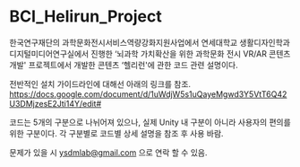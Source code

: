 # BCI_Helirun_Project
한국연구재단의 과학문화전시서비스역량강화지원사업에서 연세대학교 생활디자인학과 디지털미디어연구실에서 진행한 ‘뇌과학 가치확산을 위한 과학문화 전시 VR/AR 콘텐츠 개발' 프로젝트에서 개발한 콘텐츠 ‘헬리런'에 관한 코드 관련 설명이다. 

전반적인 설치 가이드라인에 대해선 아래의 링크를 참조. 
https://docs.google.com/document/d/1uWdjW5s1uQayeMgwd3Y5VtT6Q42U3DMjzesE2Jti14Y/edit#

코드는 5개의 구분으로 나뉘어져 있으나, 실제 Unity 내 구분이 아니라 사용자의 편의를 위한 구분이다. 각 구분별로 코드별 상세 설명을 참조 후 사용 바람. 

문제가 있을 시 ysdmlab@gmail.com 으로 연락 할 수 있음. 
